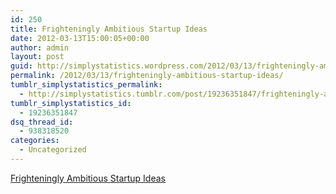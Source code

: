 ```yaml
---
id: 250
title: Frighteningly Ambitious Startup Ideas
date: 2012-03-13T15:00:05+00:00
author: admin
layout: post
guid: http://simplystatistics.wordpress.com/2012/03/13/frighteningly-ambitious-startup-ideas
permalink: /2012/03/13/frighteningly-ambitious-startup-ideas/
tumblr_simplystatistics_permalink:
  - http://simplystatistics.tumblr.com/post/19236351847/frighteningly-ambitious-startup-ideas
tumblr_simplystatistics_id:
  - 19236351847
dsq_thread_id:
  - 938318520
categories:
  - Uncategorized
---
```

[Frighteningly Ambitious Startup Ideas](http://paulgraham.com/ambitious.html)